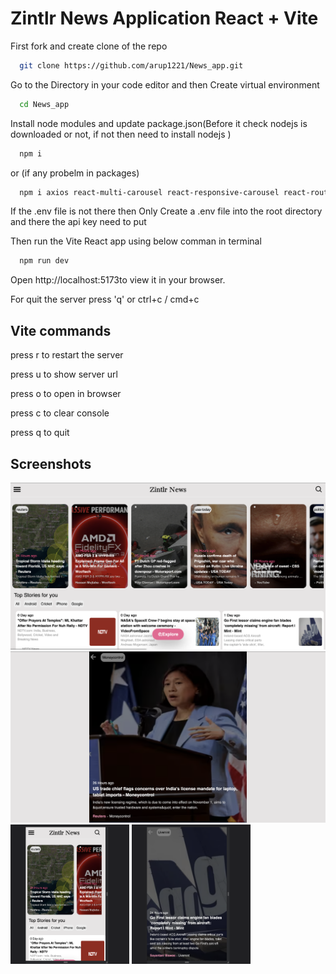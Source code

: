 # Zintlr News Application React + Vite


<p>First fork and  create clone of the repo</p>

```bash
  git clone https://github.com/arup1221/News_app.git
```
<p>Go to the Directory in your code editor and then Create virtual environment</p>

```bash
  cd News_app
```
<p>Install node modules and update package.json(Before it check nodejs is downloaded or not, if not then need to install nodejs )</p>

```bash
  npm i
```
<p>or (if any probelm in packages)</p>

```bash
  npm i axios react-multi-carousel react-responsive-carousel react-router-dom react-icons
```

<p> If the .env file is not there then Only Create a .env file into the root directory and there the api key need to put</p>
<p>Then run the Vite React app using below comman in terminal</p>

```bash
  npm run dev
```

 <p> Open http://localhost:5173to view it in your browser. </p>
<p>For quit the server press  'q' or ctrl+c / cmd+c </p>

## Vite commands
<p> press r to restart the server</p>

  <p>press u to show server url</p>
  
  <p>press o to open in browser</p>
  
  <p>press c to clear console</p>
  
  <p>press q to quit</p>


## Screenshots
<img width="960" alt="Screenshot 2023-08-28 at 9.49.07 PM.png" src="https://github.com/arup1221/News_app/blob/master/src/assets/Screenshot%202023-08-28%20at%209.49.07%20PM.png">

<img width="960" alt="Screenshot 2023-08-28 at 9.49.29 PM.png" src="https://github.com/arup1221/News_app/blob/master/src/assets/Screenshot%202023-08-28%20at%209.49.29%20PM.png">




<img width="190" alt="Screenshot 2023-08-28 at 9.52.17 PM.png" src="https://github.com/arup1221/News_app/blob/master/src/assets/Screenshot%202023-08-28%20at%209.52.17%20PM.png">

<img width="190" alt="Screenshot 2023-08-28 at 9.52.30 PM.png" src="https://github.com/arup1221/News_app/blob/master/src/assets/Screenshot%202023-08-28%20at%209.52.30%20PM.png">


